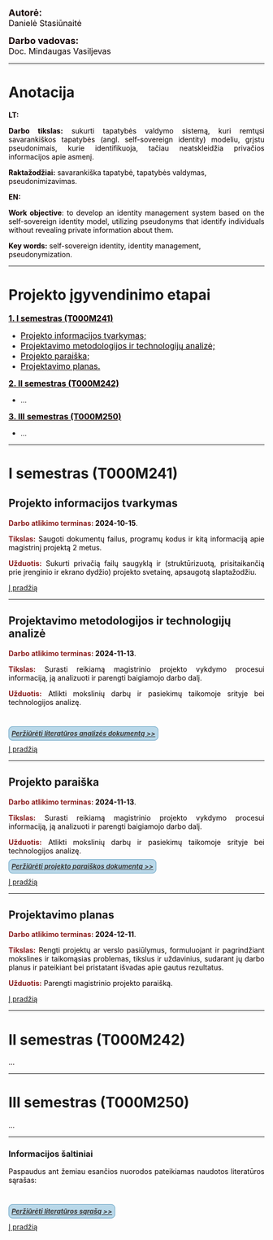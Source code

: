 <p>
    <div style="font-weight:bold;font-size:large;color:rgb(22, 4, 4)">Autorė:</div>
    <div style="font-size:medium;color:rgb(14, 1, 1)">Danielė Stasiūnaitė</div>
</p>

<p>
    <div style="font-weight:bold;font-size:large;color:rgb(22, 4, 4)">Darbo vadovas:</div>
    <div style="font-size:medium;color:rgb(14, 1, 1)">Doc. Mindaugas Vasiljevas</div>
</p>

---

# Anotacija

<p style="color:rgb(14, 1, 1);font-weight:bold">LT:</p>

<p style="text-align:justify;color:rgb(14, 1, 1)">
<b>Darbo tikslas:</b> sukurti tapatybės valdymo sistemą, kuri remtųsi savarankiškos tapatybės (angl. self-sovereign identity) modeliu, grįstu pseudonimais, kurie identifikuoja, tačiau neatskleidžia privačios informacijos apie asmenį.
</p>

<p style="text-align:left;color:rgb(14, 1, 1)">
    <b>Raktažodžiai:</b> savarankiška tapatybė, tapatybės valdymas, pseudonimizavimas.
</p>

<p style="color:rgb(14, 1, 1);font-weight:bold">EN:</p>
<p style="text-align:justify;color:rgb(14, 1, 1)">
<b>Work objective</b>: to develop an identity management system based on the self-sovereign identity model, utilizing pseudonyms that identify individuals without revealing private information about them.
</p>

<p style="text-align:left;color:rgb(14, 1, 1)">
    <b>Key words:</b> self-sovereign identity, identity management, pseudonymization.
</p>

---

# Projekto įgyvendinimo etapai

<a href="#i-semestras-T000M241" style="color:rgb(14, 1, 1);font-weight:bold;font-size:medium"
onmouseover="this.style.color='rgb(139, 9, 9)';" onmouseout="this.style.color='rgb(14, 1, 1)';">1. I semestras (T000M241)</a>
   - <a href="#projekto-informacijos-tvarkymas" style="color:rgb(14, 1, 1);font-size:medium"
   onmouseover="this.style.color='rgb(124, 7, 7)';"
   onmouseout="this.style.color='rgb(14, 1, 1)';">Projekto informacijos tvarkymas;</a>
   - <a href="#projektavimo-metodologijos-ir-technologijų-analizė" style="color:rgb(14, 1, 1);font-size:medium"
   onmouseover="this.style.color='rgb(124, 7, 7)';"
   onmouseout="this.style.color='rgb(14, 1, 1)';">Projektavimo metodologijos ir technologijų analizė;</a>
   - <a href="#projekto-paraiška" style="color:rgb(14, 1, 1);font-size:medium"
   onmouseover="this.style.color='rgb(124, 7, 7)';"
   onmouseout="this.style.color='rgb(14, 1, 1)';">Projekto paraiška;</a>
   - <a href="#projektavimo-planas" style="color:rgb(14, 1, 1);font-size:medium"
   onmouseover="this.style.color='rgb(124, 7, 7)';"
   onmouseout="this.style.color='rgb(14, 1, 1)';">Projektavimo planas.</a>

<a href="#ii-semestras-T000M242" style="color:rgb(14, 1, 1);font-weight:bold;font-size:medium"
onmouseover="this.style.color='rgb(124, 7, 7)';" onmouseout="this.style.color='rgb(14, 1, 1)';">2. II semestras (T000M242)</a>
   - ...

<a href="#iii-semestras-T000M250" style="color:rgb(14, 1, 1);font-weight:bold;font-size:medium"
onmouseover="this.style.color='rgb(124, 7, 7)';" onmouseout="this.style.color='rgb(14, 1, 1)';">3. III semestras (T000M250)</a>
   - ...

---

# I semestras (T000M241)
## Projekto informacijos tvarkymas
<div style="text-align:justify;color:rgb(14, 1, 1)">
    <p><b style="color:rgb(139, 32, 32)">Darbo atlikimo terminas:</b><b> 2024-10-15</b>.</p>
    <p><b style="color:rgb(139, 32, 32)">Tikslas:</b> Saugoti dokumentų failus, programų kodus ir kitą informaciją apie magistrinį projektą 2 metus.</p>
    <p><b style="color:rgb(139, 32, 32)">Užduotis:</b> Sukurti privačią failų saugyklą ir (struktūrizuotą, prisitaikančią prie įrenginio ir ekrano dydžio) projekto svetainę, apsaugotą slaptažodžiu.</p>
</div>

[Į pradžią](#)

---

## Projektavimo metodologijos ir technologijų analizė
<div style="text-align:justify;color:rgb(14, 1, 1)">
    <p><b style="color:rgb(139, 32, 32)">Darbo atlikimo terminas:</b><b> 2024-11-13</b>.</p>
    <p><b style="color:rgb(139, 32, 32)">Tikslas:</b> Surasti reikiamą magistrinio projekto vykdymo procesui informaciją, ją analizuoti ir parengti baigiamojo darbo dalį.</p>
    <p><b style="color:rgb(139, 32, 32)">Užduotis:</b> Atlikti mokslinių darbų ir pasiekimų taikomoje srityje bei technologijos analizę.</p>
    <br>
   <p><a href="PDFs/Literatūros_analizė.pdf"
    style="color:rgb(61, 61, 61);font-size:13px;background-color:rgb(185, 216, 233);border-radius:8px;padding-top:5px;padding-bottom:5px;padding-left:5px;padding-right:5px;font-weight:bold;font-style:italic;border: 1px solid rgb(106, 164, 196);"
   onmouseover="this.style.color='rgb(124, 7, 7)';this.style.backgroundColor='rgb(240, 204, 204)'"
   onmouseout="this.style.color='rgb(61, 61, 61)';this.style.backgroundColor='rgb(185, 216, 233)'">Peržiūrėti literatūros analizės dokumentą >></a></p>
</div>

[Į pradžią](#)

---

## Projekto paraiška
<div style="text-align:justify;color:rgb(14, 1, 1)">
    <p><b style="color:rgb(139, 32, 32)">Darbo atlikimo terminas:</b><b> 2024-11-13</b>.</p>
    <p><b style="color:rgb(139, 32, 32)">Tikslas:</b> Surasti reikiamą magistrinio projekto vykdymo procesui informaciją, ją analizuoti ir parengti baigiamojo darbo dalį.</p>
    <p><b style="color:rgb(139, 32, 32)">Užduotis:</b> Atlikti mokslinių darbų ir pasiekimų taikomoje srityje bei technologijos analizę.</p>
    <p><a href="PDFs/Projekto_paraiška.pdf"
    style="color:rgb(61, 61, 61);font-size:13px;background-color:rgb(185, 216, 233);border-radius:8px;padding-top:5px;padding-bottom:5px;padding-left:5px;padding-right:5px;font-weight:bold;font-style:italic;border: 1px solid rgb(106, 164, 196);"
   onmouseover="this.style.color='rgb(124, 7, 7)';this.style.backgroundColor='rgb(240, 204, 204)'"
   onmouseout="this.style.color='rgb(61, 61, 61)';this.style.backgroundColor='rgb(185, 216, 233)'">Peržiūrėti projekto paraiškos dokumentą >></a></p>
</div>

[Į pradžią](#)

---

## Projektavimo planas
<div style="text-align:justify;color:rgb(14, 1, 1)">
    <p><b style="color:rgb(139, 32, 32)">Darbo atlikimo terminas:</b><b> 2024-12-11</b>.</p>
    <p><b style="color:rgb(139, 32, 32)">Tikslas:</b> Rengti projektų ar verslo pasiūlymus, formuluojant ir pagrindžiant mokslines ir taikomąsias problemas, tikslus ir uždavinius, sudarant jų darbo planus ir pateikiant bei pristatant išvadas apie gautus rezultatus.</p>
    <p><b style="color:rgb(139, 32, 32)">Užduotis:</b> Parengti magistrinio projekto paraišką.</p>
</div>

[Į pradžią](#)

---

# II semestras (T000M242)
<p style="text-align:justify;color:rgb(14, 1, 1)">...</p>

---

# III semestras (T000M250)
<p style="text-align:justify;color:rgb(14, 1, 1)">...</p>


---

### Informacijos šaltiniai
<div style="text-align:justify;color:rgb(14, 1, 1)">
    <p>Paspaudus ant žemiau esančios nuorodos pateikiamas naudotos literatūros sąrašas:</p>
    <br>
    <p><a href="PDFs/Literatūros_sąrašas.pdf"
    style="color:rgb(61, 61, 61);font-size:13px;background-color:rgb(185, 216, 233);border-radius:8px;padding-top:5px;padding-bottom:5px;padding-left:5px;padding-right:5px;font-weight:bold;font-style:italic;border: 1px solid rgb(106, 164, 196);"
   onmouseover="this.style.color='rgb(124, 7, 7)';this.style.backgroundColor='rgb(240, 204, 204)'"
   onmouseout="this.style.color='rgb(61, 61, 61)';this.style.backgroundColor='rgb(185, 216, 233)'">Peržiūrėti literatūros sąrašą >> </a></p>
</div>


[Į pradžią](#)